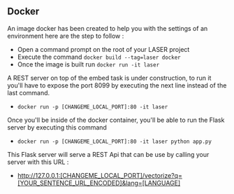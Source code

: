 ## Docker

An image docker has been created to help you with the settings of an environment here are the step to follow :

* Open a command prompt on the root of your LASER project
* Execute the command `docker build --tag=laser docker`
* Once the image is built run `docker run -it laser`

A REST server on top of the embed task is under construction, 
to run it you'll have to expose the port 8099 by executing the next line instead of the last command.

* `docker run -p [CHANGEME_LOCAL_PORT]:80 -it laser`

Once you'll be inside of the docker container, you'll be able to run the Flask server by executing this command

*  `docker run -p [CHANGEME_LOCAL_PORT]:80 -it laser python app.py`

This Flask server will serve a REST Api that can be use by calling your server with this URL :

*   http://127.0.0.1:[CHANGEME_LOCAL_PORT]/vectorize?q=[YOUR_SENTENCE_URL_ENCODED]&lang=[LANGUAGE]